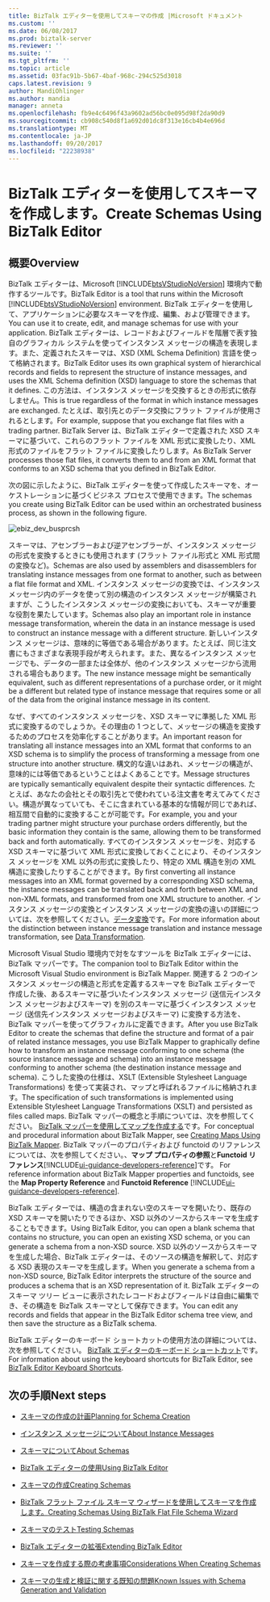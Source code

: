 ```yaml
---
title: BizTalk エディターを使用してスキーマの作成 |Microsoft ドキュメント
ms.custom: ''
ms.date: 06/08/2017
ms.prod: biztalk-server
ms.reviewer: ''
ms.suite: ''
ms.tgt_pltfrm: ''
ms.topic: article
ms.assetid: 03fac91b-5b67-4baf-968c-294c525d3018
caps.latest.revision: 9
author: MandiOhlinger
ms.author: mandia
manager: anneta
ms.openlocfilehash: fb9e4c6496f43a9602ad56bc0e095d98f2da90d9
ms.sourcegitcommit: cb908c540d8f1a692d01dc8f313e16cb4b4e696d
ms.translationtype: MT
ms.contentlocale: ja-JP
ms.lasthandoff: 09/20/2017
ms.locfileid: "22238938"
---
```

# <a name="create-schemas-using-biztalk-editor"></a><span data-ttu-id="880ce-102">BizTalk エディターを使用してスキーマを作成します。</span><span class="sxs-lookup"><span data-stu-id="880ce-102">Create Schemas Using BizTalk Editor</span></span>

## <a name="overview"></a><span data-ttu-id="880ce-103">概要</span><span class="sxs-lookup"><span data-stu-id="880ce-103">Overview</span></span>
<span data-ttu-id="880ce-104">BizTalk エディターは、Microsoft [!INCLUDE[btsVStudioNoVersion](../includes/btsvstudionoversion-md.md)] 環境内で動作するツールです。</span><span class="sxs-lookup"><span data-stu-id="880ce-104">BizTalk Editor is a tool that runs within the Microsoft [!INCLUDE[btsVStudioNoVersion](../includes/btsvstudionoversion-md.md)] environment.</span></span> <span data-ttu-id="880ce-105">BizTalk エディターを使用して、アプリケーションに必要なスキーマを作成、編集、および管理できます。</span><span class="sxs-lookup"><span data-stu-id="880ce-105">You can use it to create, edit, and manage schemas for use with your application.</span></span> <span data-ttu-id="880ce-106">BizTalk エディターは、レコードおよびフィールドを階層で表す独自のグラフィカル システムを使ってインスタンス メッセージの構造を表現します。また、定義されたスキーマは、XSD (XML Schema Definition) 言語を使って格納されます。</span><span class="sxs-lookup"><span data-stu-id="880ce-106">BizTalk Editor uses its own graphical system of hierarchical records and fields to represent the structure of instance messages, and uses the XML Schema definition (XSD) language to store the schemas that it defines.</span></span> <span data-ttu-id="880ce-107">この方法は、インスタンス メッセージを交換するときの形式に依存しません。</span><span class="sxs-lookup"><span data-stu-id="880ce-107">This is true regardless of the format in which instance messages are exchanged.</span></span> <span data-ttu-id="880ce-108">たとえば、取引先とのデータ交換にフラット ファイルが使用されるとします。</span><span class="sxs-lookup"><span data-stu-id="880ce-108">For example, suppose that you exchange flat files with a trading partner.</span></span> <span data-ttu-id="880ce-109">BizTalk Server は、BizTalk エディターで定義された XSD スキーマに基づいて、これらのフラット ファイルを XML 形式に変換したり、XML 形式のファイルをフラット ファイルに変換したりします。</span><span class="sxs-lookup"><span data-stu-id="880ce-109">As BizTalk Server processes those flat files, it converts them to and from an XML format that conforms to an XSD schema that you defined in BizTalk Editor.</span></span>  
  
 <span data-ttu-id="880ce-110">次の図に示したように、BizTalk エディターを使って作成したスキーマを、オーケストレーションに基づくビジネス プロセスで使用できます。</span><span class="sxs-lookup"><span data-stu-id="880ce-110">The schemas you create using BizTalk Editor can be used within an orchestrated business process, as shown in the following figure.</span></span>  
  
 ![](../core/media/ebiz-dev-busprcsh.gif "ebiz_dev_busprcsh")  
  
 <span data-ttu-id="880ce-111">スキーマは、アセンブラーおよび逆アセンブラーが、インスタンス メッセージの形式を変換するときにも使用されます (フラット ファイル形式と XML 形式間の変換など)。</span><span class="sxs-lookup"><span data-stu-id="880ce-111">Schemas are also used by assemblers and disassemblers for translating instance messages from one format to another, such as between a flat file format and XML.</span></span> <span data-ttu-id="880ce-112">インスタンス メッセージの変換では、インスタンス メッセージ内のデータを使って別の構造のインスタンス メッセージが構築されますが、こうしたインスタンス メッセージの変換においても、スキーマが重要な役割を果たしています。</span><span class="sxs-lookup"><span data-stu-id="880ce-112">Schemas also play an important role in instance message transformation, wherein the data in an instance message is used to construct an instance message with a different structure.</span></span> <span data-ttu-id="880ce-113">新しいインスタンス メッセージは、意味的に等価である場合があります。たとえば、同じ注文書にもさまざまな表現手段が考えられます。また、異なるインスタンス メッセージでも、データの一部または全体が、他のインスタンス メッセージから流用される場合もあります。</span><span class="sxs-lookup"><span data-stu-id="880ce-113">The new instance message might be semantically equivalent, such as different representations of a purchase order, or it might be a different but related type of instance message that requires some or all of the data from the original instance message in its content.</span></span>  
  
 <span data-ttu-id="880ce-114">なぜ、すべてのインスタンス メッセージを、XSD スキーマに準拠した XML 形式に変換するのでしょうか。その理由の 1 つとして、メッセージの構造を変換するためのプロセスを効率化することがあります。</span><span class="sxs-lookup"><span data-stu-id="880ce-114">An important reason for translating all instance messages into an XML format that conforms to an XSD schema is to simplify the process of transforming a message from one structure into another structure.</span></span> <span data-ttu-id="880ce-115">構文的な違いはあれ、メッセージの構造が、意味的には等価であるということはよくあることです。</span><span class="sxs-lookup"><span data-stu-id="880ce-115">Message structures are typically semantically equivalent despite their syntactic differences.</span></span> <span data-ttu-id="880ce-116">たとえば、あなたの会社とその取引先とで使われている注文書を考えてみてください。構造が異なっていても、そこに含まれている基本的な情報が同じであれば、相互間で自動的に変換することが可能です。</span><span class="sxs-lookup"><span data-stu-id="880ce-116">For example, you and your trading partner might structure your purchase orders differently, but the basic information they contain is the same, allowing them to be transformed back and forth automatically.</span></span> <span data-ttu-id="880ce-117">すべてのインスタンス メッセージを、対応する XSD スキーマに基づいて XML 形式に変換しておくことにより、そのインスタンス メッセージを XML 以外の形式に変換したり、特定の XML 構造を別の XML 構造に変換したりすることができます。</span><span class="sxs-lookup"><span data-stu-id="880ce-117">By first converting all instance messages into an XML format governed by a corresponding XSD schema, the instance messages can be translated back and forth between XML and non-XML formats, and transformed from one XML structure to another.</span></span> <span data-ttu-id="880ce-118">インスタンス メッセージの変換とインスタンス メッセージの変換の違いの詳細については、次を参照してください。[データ変換](../core/data-transformation.md)です。</span><span class="sxs-lookup"><span data-stu-id="880ce-118">For more information about the distinction between instance message translation and instance message transformation, see [Data Transformation](../core/data-transformation.md).</span></span>  
  
 <span data-ttu-id="880ce-119">Microsoft Visual Studio 環境内で対をなすツールを BizTalk エディターには、BizTalk マッパーです。</span><span class="sxs-lookup"><span data-stu-id="880ce-119">The companion tool to BizTalk Editor within the Microsoft Visual Studio environment is BizTalk Mapper.</span></span> <span data-ttu-id="880ce-120">関連する 2 つのインスタンス メッセージの構造と形式を定義するスキーマを BizTalk エディターで作成した後、あるスキーマに基づいたインスタンス メッセージ (送信元インスタンス メッセージおよびスキーマ) を別のスキーマに基づくインスタンス メッセージ (送信先インスタンス メッセージおよびスキーマ) に変換する方法を、BizTalk マッパーを使ってグラフィカルに定義できます。</span><span class="sxs-lookup"><span data-stu-id="880ce-120">After you use BizTalk Editor to create the schemas that define the structure and format of a pair of related instance messages, you use BizTalk Mapper to graphically define how to transform an instance message conforming to one schema (the source instance message and schema) into an instance message conforming to another schema (the destination instance message and schema).</span></span> <span data-ttu-id="880ce-121">こうした変換の仕様は、XSLT (Extensible Stylesheet Language Transformations) を使って実装され、マップと呼ばれるファイルに格納されます。</span><span class="sxs-lookup"><span data-stu-id="880ce-121">The specification of such transformations is implemented using Extensible Stylesheet Language Transformations (XSLT) and persisted as files called maps.</span></span> <span data-ttu-id="880ce-122">BizTalk マッパーの概念と手順については、次を参照してください。 [BizTalk マッパーを使用してマップを作成する](../core/creating-maps-using-biztalk-mapper.md)です。</span><span class="sxs-lookup"><span data-stu-id="880ce-122">For conceptual and procedural information about BizTalk Mapper, see [Creating Maps Using BizTalk Mapper](../core/creating-maps-using-biztalk-mapper.md).</span></span> <span data-ttu-id="880ce-123">BizTalk マッパーのプロパティおよび functoid のリファレンスについては、次を参照してください。、**マップ プロパティの参照**と**Functoid リファレンス**[!INCLUDE[ui-guidance-developers-reference](../includes/ui-guidance-developers-reference.md)]です。  </span><span class="sxs-lookup"><span data-stu-id="880ce-123">For reference information about BizTalk Mapper properties and functoids, see the **Map Property Reference** and **Functoid Reference**  [!INCLUDE[ui-guidance-developers-reference](../includes/ui-guidance-developers-reference.md)].</span></span>
  
 <span data-ttu-id="880ce-124">BizTalk エディターでは、構造の含まれない空のスキーマを開いたり、既存の XSD スキーマを開いたりできるほか、XSD 以外のソースからスキーマを生成することもできます。</span><span class="sxs-lookup"><span data-stu-id="880ce-124">Using BizTalk Editor, you can open a blank schema that contains no structure, you can open an existing XSD schema, or you can generate a schema from a non-XSD source.</span></span> <span data-ttu-id="880ce-125">XSD 以外のソースからスキーマを生成した場合、BizTalk エディターは、そのソースの構造を解釈して、対応する XSD 表現のスキーマを生成します。</span><span class="sxs-lookup"><span data-stu-id="880ce-125">When you generate a schema from a non-XSD source, BizTalk Editor interprets the structure of the source and produces a schema that is an XSD representation of it.</span></span> <span data-ttu-id="880ce-126">BizTalk エディターのスキーマ ツリー ビューに表示されたレコードおよびフィールドは自由に編集でき、その構造を BizTalk スキーマとして保存できます。</span><span class="sxs-lookup"><span data-stu-id="880ce-126">You can edit any records and fields that appear in the BizTalk Editor schema tree view, and then save the structure as a BizTalk schema.</span></span>  
  
 <span data-ttu-id="880ce-127">BizTalk エディターのキーボード ショートカットの使用方法の詳細については、次を参照してください。 [BizTalk エディターのキーボード ショートカット](../core/biztalk-editor-keyboard-shortcuts.md)です。</span><span class="sxs-lookup"><span data-stu-id="880ce-127">For information about using the keyboard shortcuts for BizTalk Editor, see [BizTalk Editor Keyboard Shortcuts](../core/biztalk-editor-keyboard-shortcuts.md).</span></span>  
  
## <a name="next-steps"></a><span data-ttu-id="880ce-128">次の手順</span><span class="sxs-lookup"><span data-stu-id="880ce-128">Next steps</span></span>
  
-   [<span data-ttu-id="880ce-129">スキーマの作成の計画</span><span class="sxs-lookup"><span data-stu-id="880ce-129">Planning for Schema Creation</span></span>](../core/planning-for-schema-creation.md)  
  
-   [<span data-ttu-id="880ce-130">インスタンス メッセージについて</span><span class="sxs-lookup"><span data-stu-id="880ce-130">About Instance Messages</span></span>](../core/about-instance-messages.md)  
  
-   [<span data-ttu-id="880ce-131">スキーマについて</span><span class="sxs-lookup"><span data-stu-id="880ce-131">About Schemas</span></span>](../core/about-schemas.md)  
  
-   [<span data-ttu-id="880ce-132">BizTalk エディターの使用</span><span class="sxs-lookup"><span data-stu-id="880ce-132">Using BizTalk Editor</span></span>](../core/using-biztalk-editor.md)  
  
-   [<span data-ttu-id="880ce-133">スキーマの作成</span><span class="sxs-lookup"><span data-stu-id="880ce-133">Creating Schemas</span></span>](../core/creating-schemas.md)  
  
-   [<span data-ttu-id="880ce-134">BizTalk フラット ファイル スキーマ ウィザードを使用してスキーマを作成します。</span><span class="sxs-lookup"><span data-stu-id="880ce-134">Creating Schemas Using BizTalk Flat File Schema Wizard</span></span>](../core/creating-schemas-using-biztalk-flat-file-schema-wizard.md)  
  
-   [<span data-ttu-id="880ce-135">スキーマのテスト</span><span class="sxs-lookup"><span data-stu-id="880ce-135">Testing Schemas</span></span>](../core/testing-schemas.md)  
  
-   [<span data-ttu-id="880ce-136">BizTalk エディターの拡張</span><span class="sxs-lookup"><span data-stu-id="880ce-136">Extending BizTalk Editor</span></span>](../core/extending-biztalk-editor.md)  
  
-   [<span data-ttu-id="880ce-137">スキーマを作成する際の考慮事項</span><span class="sxs-lookup"><span data-stu-id="880ce-137">Considerations When Creating Schemas</span></span>](../core/considerations-when-creating-schemas.md)  
  
-   [<span data-ttu-id="880ce-138">スキーマの生成と検証に関する既知の問題</span><span class="sxs-lookup"><span data-stu-id="880ce-138">Known Issues with Schema Generation and Validation</span></span>](../core/known-issues-with-schema-generation-and-validation.md)